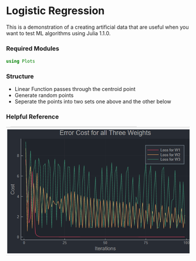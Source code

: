 # Logistic Regression
This is a demonstration of a creating artificial data that are useful when you want to test ML algorithms using Julia 1.1.0.
### Required Modules
```julia
using Plots
```
### Structure
* Linear Function passes through the centroid point
* Generate random points
* Seperate the points into two sets one above and the other below

### Helpful Reference
![alt text](https://github.com/erichc91/DATA_4319/blob/master/Logistic%20Regression/Loss%20Logisitc%20Regression.png)
